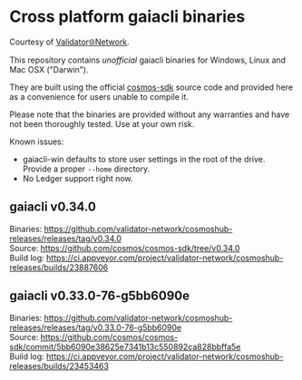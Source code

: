 # Cross platform gaiacli binaries

Courtesy of [Validator🌐Network](https://validator.network).

This repository contains _unofficial_ gaiacli binaries for Windows, Linux and Mac OSX ("Darwin").

They are built using the official [cosmos-sdk](https://github.com/cosmos/cosmos-sdk) source code and provided here as a convenience for users unable to compile it.

Please note that the binaries are provided without any warranties and have not been thoroughly tested. Use at your own risk.

Known issues:
* gaiacli-win defaults to store user settings in the root of the drive. Provide a proper `--home` directory.
* No Ledger support right now.

## gaiacli v0.34.0
Binaries:  https://github.com/validator-network/cosmoshub-releases/releases/tag/v0.34.0  
Source:    https://github.com/cosmos/cosmos-sdk/tree/v0.34.0  
Build log: https://ci.appveyor.com/project/validator-network/cosmoshub-releases/builds/23887606  

## gaiacli v0.33.0-76-g5bb6090e
Binaries:  https://github.com/validator-network/cosmoshub-releases/releases/tag/v0.33.0-76-g5bb6090e  
Source:    https://github.com/cosmos/cosmos-sdk/commit/5bb6090e38625e7341b13c550892ca828bbffa5e  
Build log: https://ci.appveyor.com/project/validator-network/cosmoshub-releases/builds/23453463  
